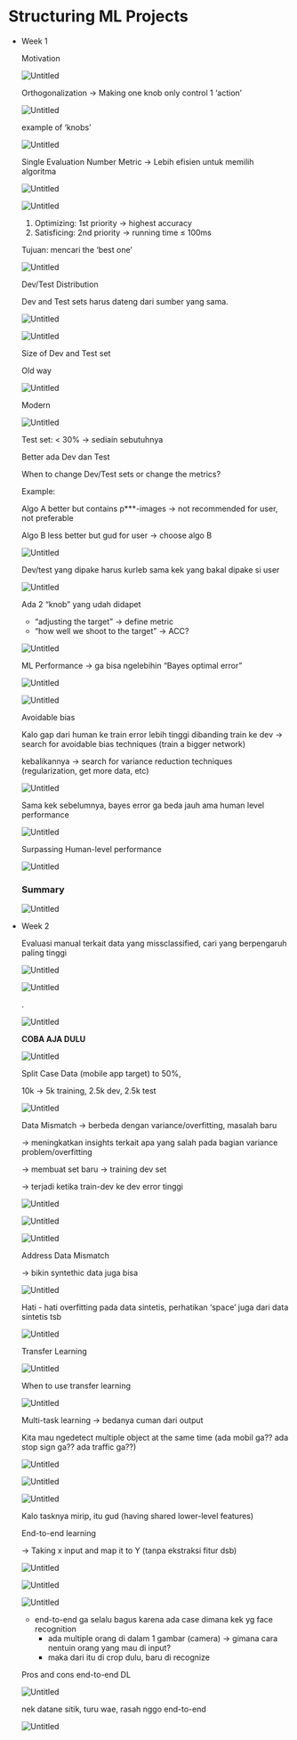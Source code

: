 # Structuring ML Projects

- Week 1
    
    Motivation
    
    ![Untitled](Structuring%20ML%20Projects%20a696e15e366f43e0a76936d806e592cd/Untitled.png)
    
    Orthogonalization → Making one knob only control 1 ‘action’
    
    ![Untitled](Structuring%20ML%20Projects%20a696e15e366f43e0a76936d806e592cd/Untitled%201.png)
    
    example of ‘knobs’
    
    ![Untitled](Structuring%20ML%20Projects%20a696e15e366f43e0a76936d806e592cd/Untitled%202.png)
    
    Single Evaluation Number Metric → Lebih efisien untuk memilih algoritma
    
    ![Untitled](Structuring%20ML%20Projects%20a696e15e366f43e0a76936d806e592cd/Untitled%203.png)
    
    ![Untitled](Structuring%20ML%20Projects%20a696e15e366f43e0a76936d806e592cd/Untitled%204.png)
    
    1. Optimizing: 1st priority → highest accuracy
    2. Satisficing: 2nd priority → running time ≤ 100ms
    
    Tujuan: mencari the ‘best one’
    
    ![Untitled](Structuring%20ML%20Projects%20a696e15e366f43e0a76936d806e592cd/Untitled%205.png)
    
    Dev/Test Distribution
    
    Dev and Test sets harus dateng dari sumber yang sama.
    
    ![Untitled](Structuring%20ML%20Projects%20a696e15e366f43e0a76936d806e592cd/Untitled%206.png)
    
    ![Untitled](Structuring%20ML%20Projects%20a696e15e366f43e0a76936d806e592cd/Untitled%207.png)
    
    Size of Dev and Test set
    
    Old way
    
    ![Untitled](Structuring%20ML%20Projects%20a696e15e366f43e0a76936d806e592cd/Untitled%208.png)
    
    Modern
    
    ![Untitled](Structuring%20ML%20Projects%20a696e15e366f43e0a76936d806e592cd/Untitled%209.png)
    
    Test set: < 30% → sediain sebutuhnya
    
    Better ada Dev dan Test
    
    When to change Dev/Test sets or change the metrics?
    
    Example:
    
    Algo A better but contains p***-images → not recommended for user, not preferable
    
    Algo B less better but gud for user → choose algo B
    
    ![Untitled](Structuring%20ML%20Projects%20a696e15e366f43e0a76936d806e592cd/Untitled%2010.png)
    
    Dev/test yang dipake harus kurleb sama kek yang bakal dipake si user
    
    ![Untitled](Structuring%20ML%20Projects%20a696e15e366f43e0a76936d806e592cd/Untitled%2011.png)
    
    Ada 2 “knob” yang udah didapet
    
    - “adjusting the target” → define metric
    - “how well we shoot to the target” → ACC?
    
    ![Untitled](Structuring%20ML%20Projects%20a696e15e366f43e0a76936d806e592cd/Untitled%2012.png)
    
    ML Performance → ga bisa ngelebihin “Bayes optimal error”
    
    ![Untitled](Structuring%20ML%20Projects%20a696e15e366f43e0a76936d806e592cd/Untitled%2013.png)
    
    ![Untitled](Structuring%20ML%20Projects%20a696e15e366f43e0a76936d806e592cd/Untitled%2014.png)
    
    Avoidable bias
    
    Kalo gap dari human ke train error lebih tinggi dibanding train ke dev → search for avoidable bias techniques (train a bigger network)
    
    kebalikannya → search for variance reduction techniques (regularization, get more data, etc) 
    
    ![Untitled](Structuring%20ML%20Projects%20a696e15e366f43e0a76936d806e592cd/Untitled%2015.png)
    
    Sama kek sebelumnya, bayes error ga beda jauh ama human level performance
    
    ![Untitled](Structuring%20ML%20Projects%20a696e15e366f43e0a76936d806e592cd/Untitled%2016.png)
    
    Surpassing Human-level performance
    
    ![Untitled](Structuring%20ML%20Projects%20a696e15e366f43e0a76936d806e592cd/Untitled%2017.png)
    
    ### Summary
    
    ![Untitled](Structuring%20ML%20Projects%20a696e15e366f43e0a76936d806e592cd/Untitled%2018.png)
    
- Week 2
    
    Evaluasi manual terkait data yang missclassified, cari yang berpengaruh paling tinggi 
    
    ![Untitled](Structuring%20ML%20Projects%20a696e15e366f43e0a76936d806e592cd/Untitled%2019.png)
    
    ![Untitled](Structuring%20ML%20Projects%20a696e15e366f43e0a76936d806e592cd/Untitled%2020.png)
    
    .
    
    ![Untitled](Structuring%20ML%20Projects%20a696e15e366f43e0a76936d806e592cd/Untitled%2021.png)
    
    **COBA AJA DULU**
    
    ![Untitled](Structuring%20ML%20Projects%20a696e15e366f43e0a76936d806e592cd/Untitled%2022.png)
    
    Split Case Data (mobile app target) to 50%,
    
    10k → 5k training, 2.5k dev, 2.5k test
    
    ![Untitled](Structuring%20ML%20Projects%20a696e15e366f43e0a76936d806e592cd/Untitled%2023.png)
    
    Data Mismatch → berbeda dengan variance/overfitting, masalah baru
    
    → meningkatkan insights terkait apa yang salah pada bagian variance problem/overfitting
    
    → membuat set baru → training dev set
    
    → terjadi ketika train-dev ke dev error tinggi
    
    ![Untitled](Structuring%20ML%20Projects%20a696e15e366f43e0a76936d806e592cd/Untitled%2024.png)
    
    ![Untitled](Structuring%20ML%20Projects%20a696e15e366f43e0a76936d806e592cd/Untitled%2025.png)
    
    ![Untitled](Structuring%20ML%20Projects%20a696e15e366f43e0a76936d806e592cd/Untitled%2026.png)
    
    Address Data Mismatch
    
    → bikin syntethic data juga bisa
    
    ![Untitled](Structuring%20ML%20Projects%20a696e15e366f43e0a76936d806e592cd/Untitled%2027.png)
    
    Hati - hati overfitting pada data sintetis, perhatikan ‘space’ juga dari data sintetis tsb
    
    ![Untitled](Structuring%20ML%20Projects%20a696e15e366f43e0a76936d806e592cd/Untitled%2028.png)
    
    Transfer Learning
    
    ![Untitled](Structuring%20ML%20Projects%20a696e15e366f43e0a76936d806e592cd/Untitled%2029.png)
    
    When to use transfer learning
    
    ![Untitled](Structuring%20ML%20Projects%20a696e15e366f43e0a76936d806e592cd/Untitled%2030.png)
    
    Multi-task learning → bedanya cuman dari output
    
    Kita mau ngedetect multiple object at the same time (ada mobil ga?? ada stop sign ga?? ada traffic ga??)
    
    ![Untitled](Structuring%20ML%20Projects%20a696e15e366f43e0a76936d806e592cd/Untitled%2031.png)
    
    ![Untitled](Structuring%20ML%20Projects%20a696e15e366f43e0a76936d806e592cd/Untitled%2032.png)
    
    ![Untitled](Structuring%20ML%20Projects%20a696e15e366f43e0a76936d806e592cd/Untitled%2033.png)
    
    Kalo tasknya mirip, itu gud (having shared lower-level features)
    
    End-to-end learning
    
    → Taking x input and map it to Y (tanpa ekstraksi fitur dsb)
    
    ![Untitled](Structuring%20ML%20Projects%20a696e15e366f43e0a76936d806e592cd/Untitled%2034.png)
    
    ![Untitled](Structuring%20ML%20Projects%20a696e15e366f43e0a76936d806e592cd/Untitled%2035.png)
    
    ![Untitled](Structuring%20ML%20Projects%20a696e15e366f43e0a76936d806e592cd/Untitled%2036.png)
    
    - end-to-end ga selalu bagus karena ada case dimana kek yg face recognition
        - ada multiple orang di dalam 1 gambar (camera) → gimana cara nentuin orang yang mau di input?
        - maka dari itu di crop dulu, baru di recognize
    
    Pros and cons end-to-end DL
    
    ![Untitled](Structuring%20ML%20Projects%20a696e15e366f43e0a76936d806e592cd/Untitled%2037.png)
    
    nek datane sitik, turu wae, rasah nggo end-to-end
    
    ![Untitled](Structuring%20ML%20Projects%20a696e15e366f43e0a76936d806e592cd/Untitled%2038.png)